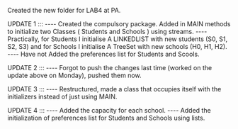 Created the new folder for LAB4 at PA.

UPDATE 1 ::: 
---- Created the compulsory package. Added in MAIN methods to initialize two Classes ( Students and Schools ) using streams.
---- Practically, for Students I initialise A LINKEDLIST with new students (S0, S1, S2, S3) and for Schools I initialise A TreeSet with new schools (H0, H1, H2).
---- Have not Added the preferences list for Students and Scools.

UPDATE 2 ::: 
---- Forgot to push the changes last time (worked on the update above on Monday), pushed them now.

UPDATE 3 :::
---- Restructured, made a class that occupies itself with the initializers instead of just using MAIN.

UPDATE 4 :::
---- Added the capacity for each school.
---- Added the initialization of preferences list for Students and Schools using lists.
